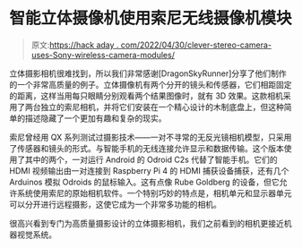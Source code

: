 # 智能立体摄像机使用索尼无线摄像机模块

> 原文:[https://hack aday . com/2022/04/30/clever-stereo-camera-uses-Sony-wireless-camera-modules/](https://hackaday.com/2022/04/30/clever-stereo-camera-uses-sony-wireless-camera-modules/)

立体摄影相机很难找到，所以我们非常感谢[DragonSkyRunner]分享了他们制作的一个非常高质量的例子。立体摄像机有两个分开的镜头和传感器，它们相距固定的距离，这样当用每只眼睛分别观看两个结果图像时，就有 3D 效果。这款相机采用了两台独立的索尼相机，并将它们安装在一个精心设计的木制底盘上，但这种简单的描述隐藏了一个更加有趣和复杂的现实。

索尼曾经用 QX 系列测试过摄影技术——一对不寻常的无反光镜相机模型，只采用了传感器和镜头的形式。与智能手机的无线连接允许显示和数据传输。这个版本使用了其中的两个，一对运行 Android 的 Odroid C2s 代替了智能手机。它们的 HDMI 视频输出由一对连接到 Raspberry Pi 4 的 HDMI 捕获设备捕获，还有几个 Arduinos 模拟 Odroids 的鼠标输入。这有点像 Rube Goldberg 的设备，但它允许系统使用索尼的原始相机软件。一个特别巧妙的特点是，相机单元和显示器单元可以分开进行远程摄影，这使它成为一个非常多功能的相机。

很高兴看到专门为高质量摄影设计的立体摄影相机，我们之前看到的相机更接近机器视觉系统。